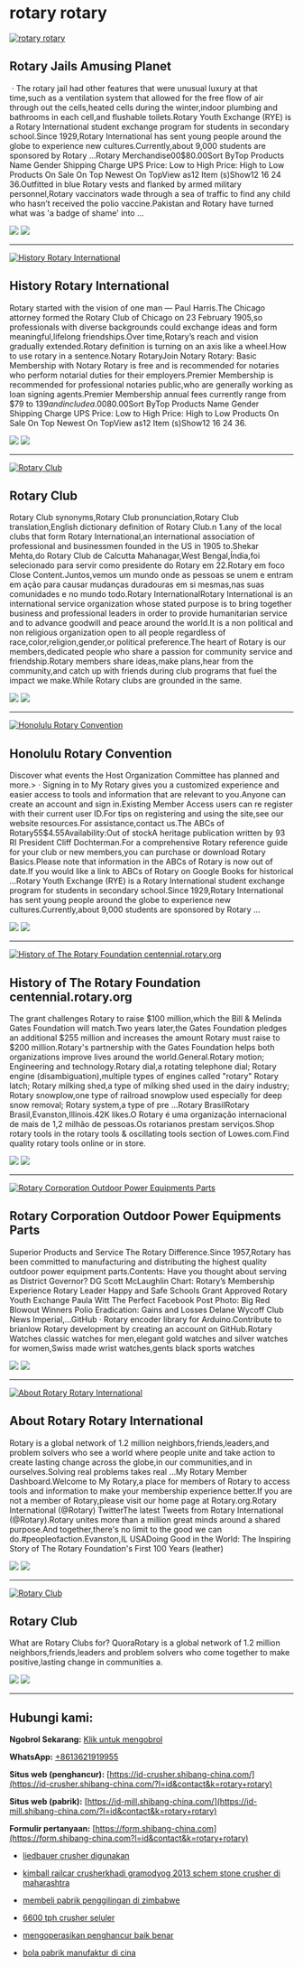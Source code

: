 # rotary rotary

<a href="https://swt.shibang-china.com/?l=id&img&k=rotary+rotary" target="_blank">![rotary rotary](http://static.shibang-china.com/all-800x300/1280.jpg)</a>

## Rotary Jails Amusing Planet
&nbsp;&#0183;&#32;The rotary jail had other features that were unusual luxury at that time,such as a ventilation system that allowed for the free flow of air through out the cells,heated cells during the winter,indoor plumbing and bathrooms in each cell,and flushable toilets.Rotary Youth Exchange (RYE) is a Rotary International student exchange program for students in secondary school.Since 1929,Rotary International has sent young people around the globe to experience new cultures.Currently,about 9,000 students are sponsored by Rotary …Rotary Merchandise00$80.00Sort ByTop Products Name Gender Shipping Charge UPS Price: Low to High Price: High to Low Products On Sale On Top Newest On TopView as12 Item (s)Show12 16 24 36.Outfitted in blue Rotary vests and flanked by armed military personnel,Rotary vaccinators wade through a sea of traffic to find any child who hasn’t received the polio vaccine.Pakistan and Rotary have turned what was 'a badge of shame' into …


<a href="https://whatsapp.shibangsoft.com/WhatsApp.php" target="_blank" title="WhatsApp">![](http://static.shibang-china.com/icon/whatsapp.png)</a> <a href="https://swt.shibang-china.com/?l=id&icon&k=rotary+rotary" target="_blank">![](http://static.shibang-china.com/icon/chat-id.png)</a>

---

<a href="https://swt.shibang-china.com/?l=id&img&k=rotary+rotary" target="_blank">![History Rotary International](http://static.shibang-china.com/all-800x300/1286.jpg)</a>

## History Rotary International
Rotary started with the vision of one man — Paul Harris.The Chicago attorney formed the Rotary Club of Chicago on 23 February 1905,so professionals with diverse backgrounds could exchange ideas and form meaningful,lifelong friendships.Over time,Rotary’s reach and vision gradually extended.Rotary definition is turning on an axis like a wheel.How to use rotary in a sentence.Notary RotaryJoin Notary Rotary: Basic Membership with Notary Rotary is free and is recommended for notaries who perform notarial duties for their employers.Premier Membership is recommended for professional notaries public,who are generally working as loan signing agents.Premier Membership annual fees currently range from $79 to $139 and include a.00$80.00Sort ByTop Products Name Gender Shipping Charge UPS Price: Low to High Price: High to Low Products On Sale On Top Newest On TopView as12 Item (s)Show12 16 24 36.


<a href="https://whatsapp.shibangsoft.com/WhatsApp.php" target="_blank" title="WhatsApp">![](http://static.shibang-china.com/icon/whatsapp.png)</a> <a href="https://swt.shibang-china.com/?l=id&icon&k=rotary+rotary" target="_blank">![](http://static.shibang-china.com/icon/chat-id.png)</a>

---

<a href="https://swt.shibang-china.com/?l=id&img&k=rotary+rotary" target="_blank">![Rotary Club](http://static.shibang-china.com/all-800x300/905.jpg)</a>

## Rotary Club
Rotary Club synonyms,Rotary Club pronunciation,Rotary Club translation,English dictionary definition of Rotary Club.n 1.any of the local clubs that form Rotary International,an international association of professional and businessmen founded in the US in 1905 to.Shekar Mehta,do Rotary Club de Calcutta Mahanagar,West Bengal,&#205;ndia,foi selecionado para servir como presidente do Rotary em 22.Rotary em foco Close Content.Juntos,vemos um mundo onde as pessoas se unem e entram em a&#231;&#227;o para causar mudan&#231;as duradouras em si mesmas,nas suas comunidades e no mundo todo.Rotary InternationalRotary International is an international service organization whose stated purpose is to bring together business and professional leaders in order to provide humanitarian service and to advance goodwill and peace around the world.It is a non political and non religious organization open to all people regardless of race,color,religion,gender,or political preference.The heart of Rotary is our members,dedicated people who share a passion for community service and friendship.Rotary members share ideas,make plans,hear from the community,and catch up with friends during club programs that fuel the impact we make.While Rotary clubs are grounded in the same.


<a href="https://whatsapp.shibangsoft.com/WhatsApp.php" target="_blank" title="WhatsApp">![](http://static.shibang-china.com/icon/whatsapp.png)</a> <a href="https://swt.shibang-china.com/?l=id&icon&k=rotary+rotary" target="_blank">![](http://static.shibang-china.com/icon/chat-id.png)</a>

---

<a href="https://swt.shibang-china.com/?l=id&img&k=rotary+rotary" target="_blank">![Honolulu Rotary Convention](http://static.shibang-china.com/all-800x300/487.jpg)</a>

## Honolulu Rotary Convention
Discover what events the Host Organization Committee has planned and more.&gt;&nbsp;&#0183;&#32;Signing in to My Rotary gives you a customized experience and easier access to tools and information that are relevant to you.Anyone can create an account and sign in.Existing Member Access users can re register with their current user ID.For tips on registering and using the site,see our website resources.For assistance,contact us.The ABCs of Rotary55$4.55Availability:Out of stockA heritage publication written by 93 RI President Cliff Dochterman.For a comprehensive Rotary reference guide for your club or new members,you can purchase or download Rotary Basics.Please note that information in the ABCs of Rotary is now out of date.If you would like a link to ABCs of Rotary on Google Books for historical …Rotary Youth Exchange (RYE) is a Rotary International student exchange program for students in secondary school.Since 1929,Rotary International has sent young people around the globe to experience new cultures.Currently,about 9,000 students are sponsored by Rotary …


<a href="https://whatsapp.shibangsoft.com/WhatsApp.php" target="_blank" title="WhatsApp">![](http://static.shibang-china.com/icon/whatsapp.png)</a> <a href="https://swt.shibang-china.com/?l=id&icon&k=rotary+rotary" target="_blank">![](http://static.shibang-china.com/icon/chat-id.png)</a>

---

<a href="https://swt.shibang-china.com/?l=id&img&k=rotary+rotary" target="_blank">![History of The Rotary Foundation centennial.rotary.org](http://static.shibang-china.com/all-800x300/468.jpg)</a>

## History of The Rotary Foundation centennial.rotary.org
The grant challenges Rotary to raise $100 million,which the Bill &amp; Melinda Gates Foundation will match.Two years later,the Gates Foundation pledges an additional $255 million and increases the amount Rotary must raise to $200 million.Rotary's partnership with the Gates Foundation helps both organizations improve lives around the world.General.Rotary motion; Engineering and technology.Rotary dial,a rotating telephone dial; Rotary engine (disambiguation),multiple types of engines called &quot;rotary&quot; Rotary latch; Rotary milking shed,a type of milking shed used in the dairy industry; Rotary snowplow,one type of railroad snowplow used especially for deep snow removal; Rotary system,a type of pre …Rotary BrasilRotary Brasil,Evanston,Illinois.42K likes.O Rotary &#233; uma organiza&#231;&#227;o internacional de mais de 1,2 milh&#227;o de pessoas.Os rotarianos prestam servi&#231;os.Shop rotary tools in the rotary tools &amp; oscillating tools section of Lowes.com.Find quality rotary tools online or in store.


<a href="https://whatsapp.shibangsoft.com/WhatsApp.php" target="_blank" title="WhatsApp">![](http://static.shibang-china.com/icon/whatsapp.png)</a> <a href="https://swt.shibang-china.com/?l=id&icon&k=rotary+rotary" target="_blank">![](http://static.shibang-china.com/icon/chat-id.png)</a>

---

<a href="https://swt.shibang-china.com/?l=id&img&k=rotary+rotary" target="_blank">![Rotary Corporation Outdoor Power Equipments Parts](http://static.shibang-china.com/all-800x300/163.jpg)</a>

## Rotary Corporation Outdoor Power Equipments Parts
Superior Products and Service The Rotary Difference.Since 1957,Rotary has been committed to manufacturing and distributing the highest quality outdoor power equipment parts.Contents: Have you thought about serving as District Governor? DG Scott McLaughlin Chart: Rotary’s Membership Experience Rotary Leader Happy and Safe Schools Grant Approved Rotary Youth Exchange Paula Witt The Perfect Facebook Post Photo: Big Red Blowout Winners Polio Eradication: Gains and Losses Delane Wycoff Club News Imperial,…GitHub&nbsp;&#0183;&#32;Rotary encoder library for Arduino.Contribute to brianlow Rotary development by creating an account on GitHub.Rotary Watches classic watches for men,elegant gold watches and silver watches for women,Swiss made wrist watches,gents black sports watches


<a href="https://whatsapp.shibangsoft.com/WhatsApp.php" target="_blank" title="WhatsApp">![](http://static.shibang-china.com/icon/whatsapp.png)</a> <a href="https://swt.shibang-china.com/?l=id&icon&k=rotary+rotary" target="_blank">![](http://static.shibang-china.com/icon/chat-id.png)</a>

---

<a href="https://swt.shibang-china.com/?l=id&img&k=rotary+rotary" target="_blank">![About Rotary Rotary International](http://static.shibang-china.com/all-800x300/98.jpg)</a>

## About Rotary Rotary International
Rotary is a global network of 1.2 million neighbors,friends,leaders,and problem solvers who see a world where people unite and take action to create lasting change across the globe,in our communities,and in ourselves.Solving real problems takes real …My Rotary Member Dashboard.Welcome to My Rotary,a place for members of Rotary to access tools and information to make your membership experience better.If you are not a member of Rotary,please visit our home page at Rotary.org.Rotary International (@Rotary) TwitterThe latest Tweets from Rotary International (@Rotary).Rotary unites more than a million great minds around a shared purpose.And together,there's no limit to the good we can do.#peopleofaction.Evanston,IL USADoing Good in the World: The Inspiring Story of The Rotary Foundation's First 100 Years (leather)


<a href="https://whatsapp.shibangsoft.com/WhatsApp.php" target="_blank" title="WhatsApp">![](http://static.shibang-china.com/icon/whatsapp.png)</a> <a href="https://swt.shibang-china.com/?l=id&icon&k=rotary+rotary" target="_blank">![](http://static.shibang-china.com/icon/chat-id.png)</a>

---

<a href="https://swt.shibang-china.com/?l=id&img&k=rotary+rotary" target="_blank">![Rotary Club](http://static.shibang-china.com/all-800x300/910.jpg)</a>

## Rotary Club
What are Rotary Clubs for? QuoraRotary is a global network of 1.2 million neighbors,friends,leaders and problem solvers who come together to make positive,lasting change in communities a.

<a href="https://whatsapp.shibangsoft.com/WhatsApp.php" target="_blank" title="WhatsApp">![](http://static.shibang-china.com/icon/whatsapp.png)</a> <a href="https://swt.shibang-china.com/?l=id&icon&k=rotary+rotary" target="_blank">![](http://static.shibang-china.com/icon/chat-id.png)</a>

---
## Hubungi kami:

**Ngobrol Sekarang:** [Klik untuk mengobrol](https://swt.shibang-china.com?l=id&contact&k=rotary+rotary)

**WhatsApp:**  [+8613621919955](https://whatsapp.shibangsoft.com/WhatsApp.php)

**Situs web (penghancur):** [https://id-crusher.shibang-china.com/](https://id-crusher.shibang-china.com/?l=id&contact&k=rotary+rotary)

**Situs web (pabrik):** [https://id-mill.shibang-china.com/](https://id-mill.shibang-china.com/?l=id&contact&k=rotary+rotary)

**Formulir pertanyaan:** [https://form.shibang-china.com](https://form.shibang-china.com?l=id&contact&k=rotary+rotary)

* [liedbauer crusher digunakan](../49/liedbauer%20crusher%20digunakan.md)

* [kimball railcar crusherkhadi gramodyog 2013 schem stone crusher di maharashtra](../50/kimball%20railcar%20crusherkhadi%20gramodyog%202013%20schem%20stone%20crusher%20di%20maharashtra.md)

* [membeli pabrik penggilingan di zimbabwe](../43/membeli%20pabrik%20penggilingan%20di%20zimbabwe.md)

* [6600 tph crusher seluler](../50/6600%20tph%20crusher%20seluler.md)

* [mengoperasikan penghancur baik benar](../43/mengoperasikan%20penghancur%20baik%20benar.md)

* [bola pabrik manufaktur di cina](../42/bola%20pabrik%20manufaktur%20di%20cina.md)